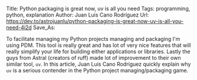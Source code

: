 Title: Python packaging is great now, uv is all you need
Tags: programming, python, explanation
Author: Juan Luis Cano Rodríguez
Url: https://dev.to/astrojuanlu/python-packaging-is-great-now-uv-is-all-you-need-4i2d
Save_As:

To facilitate managing my Python projects managing and packaging I'm using PDM. This tool is really great and has lot of very nice features that will really simplify your life for building either applications or libraries. Lastly the guys from Astral (creators of ruff) made lot of improvement to their own similar tool, `uv`. In this article, Juan Luis Cano Rodríguez quickly explain why `uv` is a serious contender in the Python project managing/packaging game.
